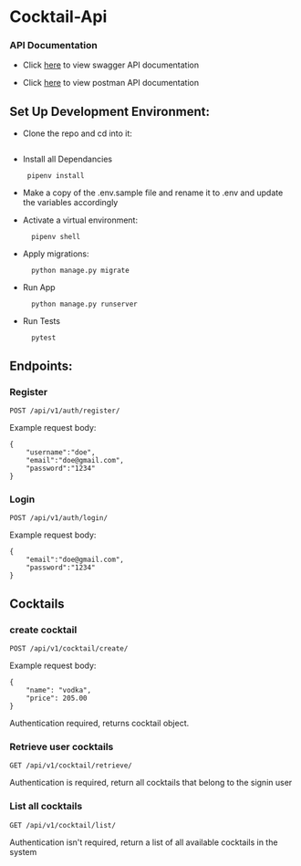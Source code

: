 
# **Cocktail-Api**
### **API Documentation**
- Click [here]() to view swagger API documentation

- Click [here]()  to view postman API documentation

## **Set Up Development Environment:**
- Clone the repo and cd into it:
  ```
- Install all Dependancies
  ```
   pipenv install 
  ```

- Make a copy of the .env.sample file and rename it to .env and update the variables accordingly
- Activate a virtual environment:
  ```
    pipenv shell
  ```
- Apply migrations:
  ```
    python manage.py migrate

  ```
- Run App
  ```
    python manage.py runserver
  ```

- Run Tests
  ```
    pytest
  ```

## **Endpoints:**
### Register

`POST /api/v1/auth/register/`

Example request body:
``` 
{
    "username":"doe",
    "email":"doe@gmail.com",
    "password":"1234"
}

```

### Login
`POST /api/v1/auth/login/`

Example request body:
``` 
{
    "email":"doe@gmail.com",
    "password":"1234"
}
```

## **Cocktails**
### create cocktail
`POST /api/v1/cocktail/create/`

Example request body:
``` 
{
    "name": "vodka",
    "price": 205.00
}
```
Authentication required, returns cocktail object.

### Retrieve user cocktails
`GET /api/v1/cocktail/retrieve/`

Authentication is required, return all  cocktails that belong to the signin user

### List all cocktails
`GET /api/v1/cocktail/list/`

Authentication isn't required, return a list of all available cocktails in the system
